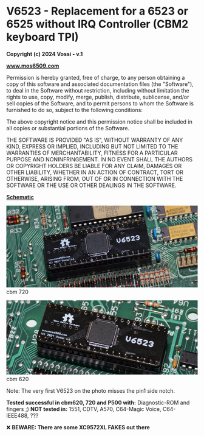 # V6523 - Replacement for a 6523 or 6525 without IRQ Controller (CBM2 keyboard TPI)  

**Copyright (c) 2024 Vossi - v.1**

**www.mos6509.com**

Permission is hereby granted, free of charge, to any person obtaining a copy
of this software and associated documentation files (the "Software"), to deal
in the Software without restriction, including without limitation the rights
to use, copy, modify, merge, publish, distribute, sublicense, and/or sell
copies of the Software, and to permit persons to whom the Software is
furnished to do so, subject to the following conditions:

The above copyright notice and this permission notice shall be included in all
copies or substantial portions of the Software.

THE SOFTWARE IS PROVIDED "AS IS", WITHOUT WARRANTY OF ANY KIND, EXPRESS OR
IMPLIED, INCLUDING BUT NOT LIMITED TO THE WARRANTIES OF MERCHANTABILITY,
FITNESS FOR A PARTICULAR PURPOSE AND NONINFRINGEMENT. IN NO EVENT SHALL THE
AUTHORS OR COPYRIGHT HOLDERS BE LIABLE FOR ANY CLAIM, DAMAGES OR OTHER
LIABILITY, WHETHER IN AN ACTION OF CONTRACT, TORT OR OTHERWISE, ARISING FROM,
OUT OF OR IN CONNECTION WITH THE SOFTWARE OR THE USE OR OTHER DEALINGS IN THE
SOFTWARE.

**[Schematic](https://github.com/vossi1/v6523/blob/master/v6523_v1.png)**

![V6523 720-photo](https://github.com/vossi1/v6523/blob/master/v6523_v1_photo2.jpg)
cbm 720

![V6523 620-photo](https://github.com/vossi1/v6523/blob/master/v6523_v1_photo.jpg)
cbm 620

Note: The very first V6523 on the photo misses the pin1 side notch.

**Tested successful in cbm620, 720 and P500 with:** Diagnostic-ROM and fingers ;)
**NOT tested in:** 1551, CDTV, A570, C64-Magic Voice, C64-IEEE488, ???

:x: **BEWARE: There are some XC9572XL FAKES out there**
